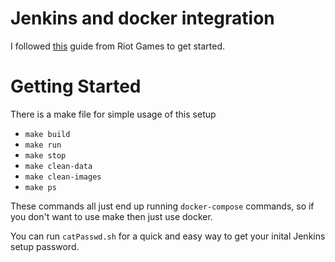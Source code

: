 # Jenkins and docker integration

I followed [this](https://technology.riotgames.com/news/putting-jenkins-docker-container) guide from Riot Games to get started. 

# Getting Started

There is a make file for simple usage of this setup

* `make build`
* `make run`
* `make stop`
* `make clean-data`
* `make clean-images`
* `make ps`

These commands all just end up running `docker-compose` commands, so if you don't want to use make
then just use docker.

You can run `catPasswd.sh` for a quick and easy way to get your inital Jenkins setup password. 